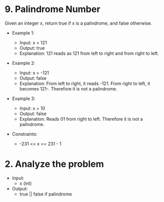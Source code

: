 # 9. Palindrome Number

Given an integer x, return true if x is a palindrome, and false otherwise.

- Example 1:

  - Input: x = 121
  - Output: true
  - Explanation: 121 reads as 121 from left to right and from right to left.

- Example 2:

  - Input: x = -121
  - Output: false
  - Explanation: From left to right, it reads -121. From right to left, it becomes 121-. Therefore it is not a palindrome.

- Example 3:

  - Input: x = 10
  - Output: false
  - Explanation: Reads 01 from right to left. Therefore it is not a palindrome.

- Constraints:
  - -231 <= x <= 231 - 1

# 2. Analyze the problem

- Input:
  - x (int)
- Output:
  - true || false if palindrome
